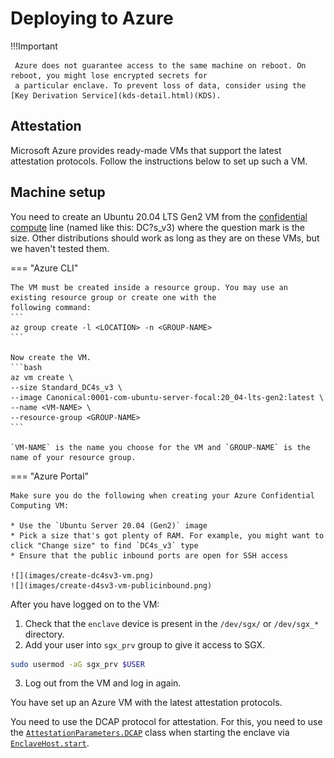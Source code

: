 # Deploying to Azure

!!!Important

     Azure does not guarantee access to the same machine on reboot. On reboot, you might lose encrypted secrets for 
     a particular enclave. To prevent loss of data, consider using the [Key Derivation Service](kds-detail.html)(KDS).

## Attestation

Microsoft Azure provides ready-made VMs that support the latest attestation protocols. Follow the instructions below to set up such a VM.

## Machine setup

You need to create an Ubuntu 20.04 LTS Gen2 VM from the [confidential
compute](https://azure.microsoft.com/en-gb/solutions/confidential-compute/) line (named like this: DC?s_v3) where the
question mark is the size. Other distributions should work as long as they are on these VMs, but we haven't tested them.

=== "Azure CLI"

    The VM must be created inside a resource group. You may use an existing resource group or create one with the
    following command:
    ```
    az group create -l <LOCATION> -n <GROUP-NAME>
    ```

    Now create the VM.
    ```bash
    az vm create \
    --size Standard_DC4s_v3 \
    --image Canonical:0001-com-ubuntu-server-focal:20_04-lts-gen2:latest \
    --name <VM-NAME> \
    --resource-group <GROUP-NAME>
    ```

    `VM-NAME` is the name you choose for the VM and `GROUP-NAME` is the name of your resource group.

=== "Azure Portal"

    Make sure you do the following when creating your Azure Confidential Computing VM:

    * Use the `Ubuntu Server 20.04 (Gen2)` image
    * Pick a size that's got plenty of RAM. For example, you might want to click "Change size" to find `DC4s_v3` type
    * Ensure that the public inbound ports are open for SSH access

    ![](images/create-dc4sv3-vm.png)
    ![](images/create-d4sv3-vm-publicinbound.png)

After you have logged on to the VM:

1. Check that the `enclave` device is present in the `/dev/sgx/` or `/dev/sgx_*` directory.
2. Add your user into `sgx_prv` group to give it access to SGX.
```sh
sudo usermod -aG sgx_prv $USER
```
3. Log out from the VM and log in again.

You have set up an Azure VM with the latest attestation protocols.

You need to use the DCAP protocol for attestation. For this, you need to use the
[`AttestationParameters.DCAP`](https://docs.conclave.net/api/-conclave%20-core/com.r3.conclave.host/-attestation-parameters/-d-c-a-p/-attestation-parameters.-d-c-a-p.html) class when starting the
enclave via
[`EnclaveHost.start`](https://docs.conclave.net/api/-conclave%20-core/com.r3.conclave.host/-enclave-host/start.html).